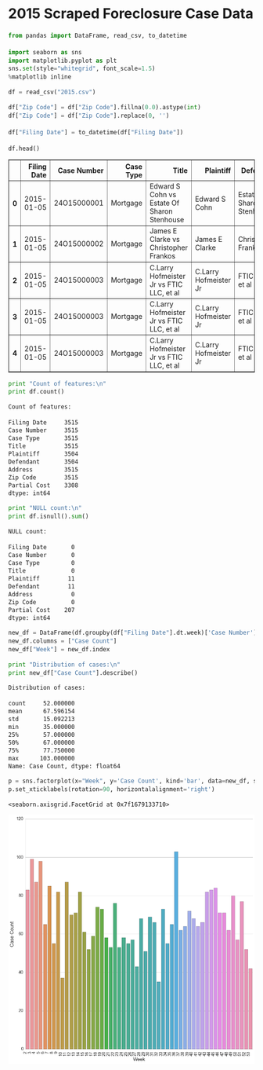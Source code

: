 
# 2015 Scraped Foreclosure Case Data


```python
from pandas import DataFrame, read_csv, to_datetime

import seaborn as sns
import matplotlib.pyplot as plt
sns.set(style="whitegrid", font_scale=1.5)
%matplotlib inline
```


```python
df = read_csv("2015.csv")
```


```python
df["Zip Code"] = df["Zip Code"].fillna(0.0).astype(int)
df["Zip Code"] = df["Zip Code"].replace(0, '')

df["Filing Date"] = to_datetime(df["Filing Date"])

df.head()
```




<div>
<table border="1" class="dataframe">
  <thead>
    <tr style="text-align: right;">
      <th></th>
      <th>Filing Date</th>
      <th>Case Number</th>
      <th>Case Type</th>
      <th>Title</th>
      <th>Plaintiff</th>
      <th>Defendant</th>
      <th>Address</th>
      <th>Zip Code</th>
      <th>Partial Cost</th>
    </tr>
  </thead>
  <tbody>
    <tr>
      <th>0</th>
      <td>2015-01-05</td>
      <td>24O15000001</td>
      <td>Mortgage</td>
      <td>Edward S Cohn vs Estate Of Sharon Stenhouse</td>
      <td>Edward S Cohn</td>
      <td>Estate Of Sharon Stenhouse</td>
      <td>3456 Dolfield Ave</td>
      <td>21215</td>
      <td>$57,793.24</td>
    </tr>
    <tr>
      <th>1</th>
      <td>2015-01-05</td>
      <td>24O15000002</td>
      <td>Mortgage</td>
      <td>James E Clarke vs Christopher Frankos</td>
      <td>James E Clarke</td>
      <td>Christopher Frankos</td>
      <td>3015 Grindon Ave</td>
      <td>21214</td>
      <td>$279,975.59</td>
    </tr>
    <tr>
      <th>2</th>
      <td>2015-01-05</td>
      <td>24O15000003</td>
      <td>Mortgage</td>
      <td>C.Larry Hofmeister Jr vs FTIC LLC, et al</td>
      <td>C.Larry Hofmeister Jr</td>
      <td>FTIC LLC, et al</td>
      <td>2819 Pelham Ave</td>
      <td>21213</td>
      <td>NaN</td>
    </tr>
    <tr>
      <th>3</th>
      <td>2015-01-05</td>
      <td>24O15000003</td>
      <td>Mortgage</td>
      <td>C.Larry Hofmeister Jr vs FTIC LLC, et al</td>
      <td>C.Larry Hofmeister Jr</td>
      <td>FTIC LLC, et al</td>
      <td>3608 Beehler Ave</td>
      <td>21215</td>
      <td>NaN</td>
    </tr>
    <tr>
      <th>4</th>
      <td>2015-01-05</td>
      <td>24O15000003</td>
      <td>Mortgage</td>
      <td>C.Larry Hofmeister Jr vs FTIC LLC, et al</td>
      <td>C.Larry Hofmeister Jr</td>
      <td>FTIC LLC, et al</td>
      <td>3631 W Belvedere Ave</td>
      <td>21215</td>
      <td>NaN</td>
    </tr>
  </tbody>
</table>
</div>




```python
print "Count of features:\n"
print df.count()
```

    Count of features:
    
    Filing Date     3515
    Case Number     3515
    Case Type       3515
    Title           3515
    Plaintiff       3504
    Defendant       3504
    Address         3515
    Zip Code        3515
    Partial Cost    3308
    dtype: int64



```python
print "NULL count:\n"
print df.isnull().sum()
```

    NULL count:
    
    Filing Date       0
    Case Number       0
    Case Type         0
    Title             0
    Plaintiff        11
    Defendant        11
    Address           0
    Zip Code          0
    Partial Cost    207
    dtype: int64



```python
new_df = DataFrame(df.groupby(df["Filing Date"].dt.week)['Case Number'].count())
new_df.columns = ["Case Count"]
new_df["Week"] = new_df.index
```


```python
print "Distribution of cases:\n"
print new_df["Case Count"].describe()
```

    Distribution of cases:
    
    count     52.000000
    mean      67.596154
    std       15.092213
    min       35.000000
    25%       57.000000
    50%       67.000000
    75%       77.750000
    max      103.000000
    Name: Case Count, dtype: float64



```python
p = sns.factorplot(x="Week", y='Case Count', kind='bar', data=new_df, size=12)
p.set_xticklabels(rotation=90, horizontalalignment='right')
```




    <seaborn.axisgrid.FacetGrid at 0x7f1679133710>




![png](output_8_1.png)

